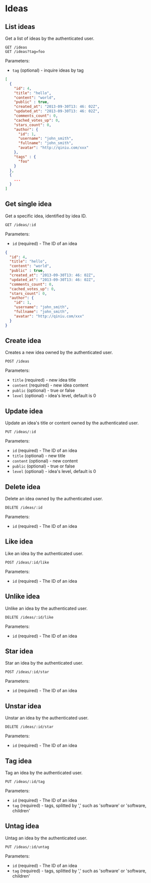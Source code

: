 # Ideas

## List ideas

Get a list of ideas by the authenticated user.

```
GET /ideas
GET /ideas?tag=foo
```

Parameters:

- `tag` (optional) - inquire ideas by tag

```json
[
  {
    "id": 4,
    "title": "hello",
    "content": "world",
    "public" : true,
    "created_at": "2013-09-30T13: 46: 02Z",
    "updated_at": "2013-09-30T13: 46: 02Z",
    "comments_count": 0, 
    "cached_votes_up": 0, 
    "stars_count": 0,
    "author": {
      "id": 1,
      "username": "john_smith",
      "fullname": "john_smith",
      "avatar": "http://qiniu.com/xxx"
    },
    "tags" : {
      "foo"
    }
  },
  {
    ...
  }
]
```

## Get single idea

Get a specific idea, identified by idea ID.

```
GET /ideas/:id
```

Parameters:

- `id` (required) - The ID of an idea

```json
{
  "id": 4,
  "title": "hello",
  "content": "world",
  "public" : true,
  "created_at": "2013-09-30T13: 46: 02Z",
  "updated_at": "2013-09-30T13: 46: 02Z",
  "comments_count": 0, 
  "cached_votes_up": 0, 
  "stars_count": 0,
  "author": {
    "id": 1,
    "username": "john_smith",
    "fullname": "john_smith",
    "avatar": "http://qiniu.com/xxx"
  }
}
```

## Create idea

Creates a new idea owned by the authenticated user.

```
POST /ideas
```

Parameters:

- `title` (required) - new idea title
- `content` (required) - new idea content
- `public` (optional) - true or false
- `level` (optional) - idea's level, default is 0

## Update idea

Update an idea's title or content owned by the authenticated user.

```
PUT /ideas/:id
```

Parameters:

- `id` (required) - The ID of an idea
- `title` (optional) - new title
- `content` (optional) - new content
- `public` (optional) - true or false
- `level` (optional) - idea's level, default is 0

## Delete idea

Delete an idea owned by the authenticated user.

```
DELETE /ideas/:id
```

Parameters:

- `id` (required) - The ID of an idea

## Like idea

Like an idea by the authenticated user.

```
POST /ideas/:id/like
```

Parameters:

- `id` (required) - The ID of an idea

## Unlike idea

Unlike an idea by the authenticated user.

```
DELETE /ideas/:id/like
```

Parameters:

- `id` (required) - The ID of an idea

## Star idea

Star an idea by the authenticated user.

```
POST /ideas/:id/star
```

Parameters:

- `id` (required) - The ID of an idea

## Unstar idea

Unstar an idea by the authenticated user.

```
DELETE /ideas/:id/star
```

Parameters:

- `id` (required) - The ID of an idea

## Tag idea

Tag an idea by the authenticated user.

```
PUT /ideas/:id/tag
```

Parameters:

- `id` (required) - The ID of an idea
- `tag` (required) - tags, splitted by ',' such as 'software' or 'software, children'

## Untag idea

Untag an idea by the authenticated user.

```
PUT /ideas/:id/untag
```

Parameters:

- `id` (required) - The ID of an idea
- `tag` (required) - tags, splitted by ',' such as 'software' or 'software, children'
